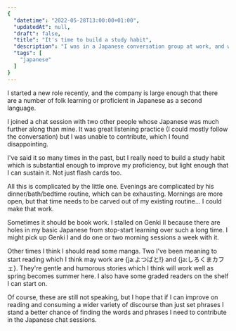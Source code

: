```yaml
---
{
  "datetime": "2022-05-28T13:00:00+01:00",
  "updatedAt": null,
  "draft": false,
  "title": "It's time to build a study habit",
  "description": "I was in a Japanese conversation group at work, and while I could follow the conversation I was unable to contribute. It's time (again) to form a study habit to push my spoken ability toward N3 level.",
  "tags": [
    "japanese"
  ]
}
---
```

I started a new role recently, and the company is large enough that there are a
number of folk learning or proficient in Japanese as a second language.

I joined a chat session with two other people whose Japanese was much further
along than mine. It was great listening practice (I could mostly follow the
conversation) but I was unable to contribute, which I found disappointing.

I've said it so many times in the past, but I really need to build a study habit
which is substantial enough to improve my proficiency, but light enough that I
can sustain it. Not just flash cards too.

All this is complicated by the little one. Evenings are complicated by his
dinner/bath/bedtime routine, which can be exhausting. Mornings are more open,
but that time needs to be carved out of my existing routine... I could make that
work.

Sometimes it should be book work. I stalled on Genki II because there are holes
in my basic Japanese from stop-start learning over such a long time. I might
pick up Genki I and do one or two morning sessions a week with it.

Other times I think I should read some manga. Two I've been meaning to start
reading which I think may work are {ja:よつばと!} and {ja:しろくまカフェ}. They're
gentle and humorous stories which I think will work well as spring becomes
summer here. I also have some graded readers on the shelf I can start on.

Of course, these are still not speaking, but I hope that if I can improve on
reading and consuming a wider variety of discourse than just set phrases I stand
a better chance of finding the words and phrases I need to contribute in the
Japanese chat sessions.
